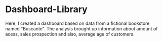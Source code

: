 # Dashboard-Library
Here, I created a dashboard based on data from a fictional bookstore named "Buscante". The analysis brought up information about amount of acess, sales prospection and also, average age of customers.
